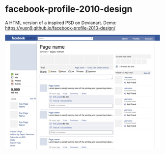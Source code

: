 # facebook-profile-2010-design
A HTML version of a inspired PSD on Devianart. Demo: https://vuon9.github.io/facebook-profile-2010-design/

![Screenshot](./img/fb-design-2010.jpg)

